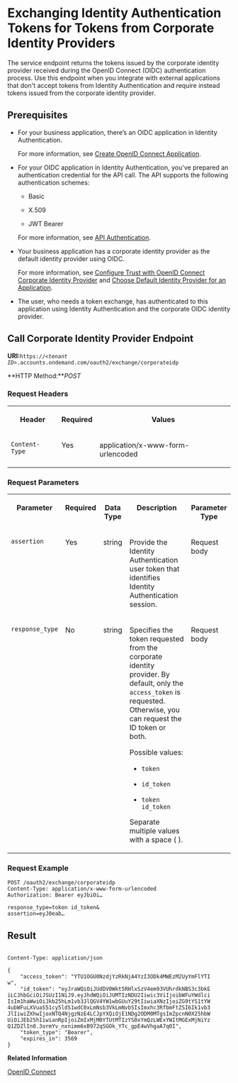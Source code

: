 <!-- loioa66753aa32314f089c8d4dc4aa59b65d -->

# Exchanging Identity Authentication Tokens for Tokens from Corporate Identity Providers

The service endpoint returns the tokens issued by the corporate identity provider received during the OpenID Connect \(OIDC\) authentication process. Use this endpoint when you integrate with external applications that don't accept tokens from Identity Authentication and require instead tokens issued from the corporate identity provider.



<a name="loioa66753aa32314f089c8d4dc4aa59b65d__section_m3q_bhz_rfb"/>

## Prerequisites

-   For your business application, there’s an OIDC application in Identity Authentication.

    For more information, see [Create OpenID Connect Application](../Operation-Guide/create-openid-connect-application-62fb1c3.md).

-   For your OIDC application in Identity Authentication, you've prepared an authentication credential for the API call. The API supports the following authentication schemes:

    -   Basic

    -   X.509

    -   JWT Bearer


    For more information, see [API Authentication](../Operation-Guide/api-authentication-9d200d5.md).

-   Your business application has a corporate identity provider as the default identity provider using OIDC.

    For more information, see [Configure Trust with OpenID Connect Corporate Identity Provider](../Operation-Guide/configure-trust-with-openid-connect-corporate-identity-provider-8ff83a1.md) and [Choose Default Identity Provider for an Application](../Operation-Guide/choose-default-identity-provider-for-an-application-e9d8274.md).

-   The user, who needs a token exchange, has authenticated to this application using Identity Authentication and the corporate OIDC identity provider.




<a name="loioa66753aa32314f089c8d4dc4aa59b65d__section_unk_zjw_wsb"/>

## **Call Corporate Identity Provider Endpoint**

**URI:**<code>https://<i class="varname">&lt;tenant ID&gt;</i>.accounts.ondemand.com/oauth2/exchange/corporateidp</code>

**HTTP Method:***POST*



### Request Headers


<table>
<tr>
<th valign="top">

Header



</th>
<th valign="top">

Required



</th>
<th valign="top">

Values



</th>
</tr>
<tr>
<td valign="top">

`Content-Type`



</td>
<td valign="top">

Yes



</td>
<td valign="top">

application/x-www-form-urlencoded



</td>
</tr>
</table>



### Request Parameters


<table>
<tr>
<th valign="top">

Parameter



</th>
<th valign="top">

Required



</th>
<th valign="top">

Data Type



</th>
<th valign="top">

Description



</th>
<th valign="top">

Parameter Type



</th>
</tr>
<tr>
<td valign="top">

`assertion`



</td>
<td valign="top">

Yes



</td>
<td valign="top">

string



</td>
<td valign="top">

Provide the Identity Authentication user token that identifies Identity Authentication session.



</td>
<td valign="top">

Request body



</td>
</tr>
<tr>
<td valign="top">

`response_type`



</td>
<td valign="top">

No



</td>
<td valign="top">

string



</td>
<td valign="top">

Specifies the token requested from the corporate identity provider. By default, only the `access_token` is requested. Otherwise, you can request the ID token or both.

Possible values:

-   `token`

-   `id_token`

-   `token` `id_token`


Separate multiple values with a space \( \).



</td>
<td valign="top">

Request body



</td>
</tr>
</table>



### Request Example

```
POST /oauth2/exchange/corporateidp
Content-Type: application/x-www-form-urlencoded
Authorization: Bearer eyJbiOi…
 
response_type=token id_token&
assertion=eyJ0eab…
```



## **Result**

```
	
Content-Type: application/json
 
{
    "access_token": "YTU1OGU0NzdjYzRkNjA4YzI3ODk4MWEzM2UyYmFlYTI
w",
    "id_token": "eyJraWQiOiJUdDV0Wkt5RHlxSzV4em93VUhrdkNBS3c3bkE
iLCJhbGciOiJSUzI1NiJ9.eyJhdWQiOiJUMTIzNDU2Iiwic3ViIjoibWFuYWdlci
IsIm1haWwiOiJkb25hLm1vb3JlQGV4YW1wbGUuY29tIiwiaXNzIjoiZG9tYS1tYW
4ubWFuLXVuaS51cy5ldS1wdC0xLmNsb3VkLmNvbSIsImxhc3RfbmFtZSI6Ik1vb3
JlIiwiZXhwIjoxNTQ4NjgzNzE4LCJpYXQiOjE1NDg2ODM0MTgsImZpcnN0X25hbW
UiOiJEb25hIiwianRpIjoiZmIxMjM0YTUtMTIzYS0xYmQzLWExYWItMGExMjNiYz
Q1ZDZlIn0.3ormYv_nxnimm6xB972qSGOk_YTc_gpE4wVhgaA7q0I",
    "token_type": "Bearer",
    "expires_in": 3569
}
```

 

**Related Information**  


[OpenID Connect](../Operation-Guide/openid-connect-a789c9c.md "You can use Identity Authentication for authentication in OpenID Connect protected applications.")


